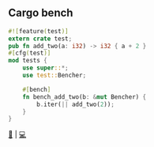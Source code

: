 ## Cargo bench

```rust
#![feature(test)]
extern crate test;
pub fn add_two(a: i32) -> i32 { a + 2 }
#[cfg(test)]
mod tests {
    use super::*;
    use test::Bencher;

    #[bench]
    fn bench_add_two(b: &mut Bencher) {
        b.iter(|| add_two(2));
    }
}
```

[📒](https://doc.rust-lang.org/cargo/commands/cargo-bench.html) | 
[💻](https://play.rust-lang.org/?version=stable&mode=debug&edition=2018&gist=47c0726f5caf02a8260e9bbc62f3f168)